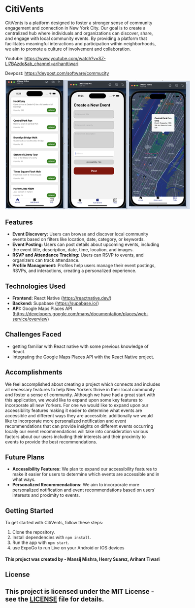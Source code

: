 # CitiVents

CitiVents is a platform designed to foster a stronger sense of community engagement and connection in New York City. Our goal is to create a centralized hub where individuals and organizations can discover, share, and engage with local community events. By providing a platform that facilitates meaningful interactions and participation within neighborhoods, we aim to promote a culture of involvement and collaboration.

Youtube: https://www.youtube.com/watch?v=SZ-Ll7BAzdo&ab_channel=arihanttiwari

Devpost: https://devpost.com/software/commucity
<div style="display: flex; justify-content: space-around;">
    <img src='assets/Home Page.png' title='Home Page' width='200' alt='Home Page Img' />
    <img src='assets/Event Creation.png' width='200' alt='Events Page Img' />
    <img src='assets/Map interface.png' width='200' alt='Events Page Img' />
</div>

## Features
- **Event Discovery:** Users can browse and discover local community events based on filters like location, date, category, or keywords.
- **Event Posting:** Users can post details about upcoming events, including the event title, description, date, time, location, and images.
- **RSVP and Attendance Tracking:** Users can RSVP to events, and organizers can track attendance.
- **Profile Management:** Profiles help users manage their event postings, RSVPs, and interactions, creating a personalized experience.
  
## Technologies Used
- **Frontend:** React Native (https://reactnative.dev/)
- **Backend:** Supabase (https://supabase.io/)
- **API:** Google Maps Places API (https://developers.google.com/maps/documentation/places/web-service/overview)

## Challenges Faced
- getting familiar with React native with some previous knowledge of React.
- Integrating the Google Maps Places API with the React Native project.

## Accomplishments
We feel accomplished about creating a project which connects and includes all necessary features to help New Yorkers thrive in their local community and foster a sense of community. Although we have had a great start with this application, we would like to expand upon some key features to incorporate all new Yorkers. For one we would like to expand upon our accessibility features making it easier to determine what events are accessible and different ways they are accessible. additionally we would like to incorporate more personalized notification and event recommendations that can provide insights on different events occurring locally our event recommendations will take into consideration various factors about our users including their interests and their proximity to events to provide the best recommendations.

## Future Plans

- **Accessibility Features:** We plan to expand our accessibility features to make it easier for users to determine which events are accessible and in what ways.
- **Personalized Recommendations:** We aim to incorporate more personalized notification and event recommendations based on users' interests and proximity to events.
## Getting Started

To get started with CitiVents, follow these steps:

1. Clone the repository.
2. Install dependencies with `npm install`.
3. Run the app with `npm start`.
4. use ExpoGo to run Live on your Android or IOS devices

#### This project was created by - Mansij Mishra, Henry Suarez, Arihant Tiwari 
## License

## This project is licensed under the MIT License - see the [LICENSE](LICENSE) file for details.
